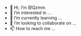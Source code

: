 - 👋 Hi, I’m @Qzmm
- 👀 I’m interested in ...
- 🌱 I’m currently learning ...
- 💞️ I’m looking to collaborate on ...
- 📫 How to reach me ...

<!---
Qzmm/Qzmm is a ✨ special ✨ repository because its `README.md` (this file) appears on your GitHub profile.
You can click the Preview link to take a look at your changes.
--->
